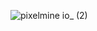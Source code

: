 
![pixelmine io_ (2)](https://user-images.githubusercontent.com/105137625/197093415-8e3a1aea-633c-4307-bbc8-c65deac1de27.png)
